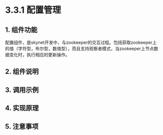 # 3.3.1 配置管理

## 1. 组件功能

配置组件，是skynet开发中，与zookeeper的交互过程。包括获取zookeeper上的值（字符型，布尔型，数值型），而且支持观察者模式，当zookeeper上节点数据变化时，执行相应的更新操作。

## 2. 组件说明

## 3. 调用示例

## 4. 实现原理

## 5. 注意事项



